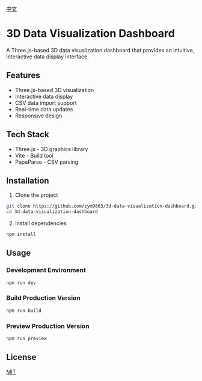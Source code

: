 [中文](README.md)

# 3D Data Visualization Dashboard

A Three.js-based 3D data visualization dashboard that provides an intuitive, interactive data display interface.

## Features

- Three.js-based 3D visualization
- Interactive data display
- CSV data import support
- Real-time data updates
- Responsive design

## Tech Stack

- Three.js - 3D graphics library
- Vite - Build tool
- PapaParse - CSV parsing

## Installation

1. Clone the project
```bash
git clone https://github.com/zym9863/3d-data-visualization-dashboard.git
cd 3d-data-visualization-dashboard
```

2. Install dependencies
```bash
npm install
```

## Usage

### Development Environment
```bash
npm run dev
```

### Build Production Version
```bash
npm run build
```

### Preview Production Version
```bash
npm run preview
```

## License

[MIT](LICENSE)
